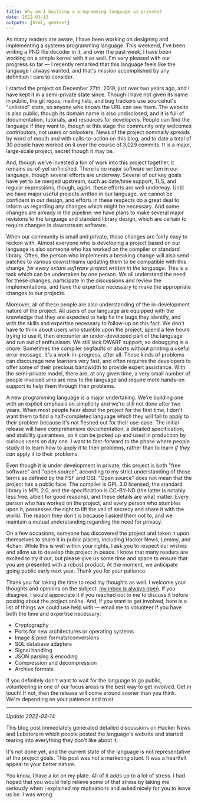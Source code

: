 ```yaml
---
title: Why am I building a programming language in private?
date: 2022-03-13
outputs: [html, gemtext]
---
```


As many readers are aware, I have been working on designing and implementing a
systems programming language. This weekend, I've been writing a PNG file decoder
in it, and over the past week, I have been working on a simple kernel with it as
well. I'm very pleased with our progress so far &mdash; I recently remarked that
this language feels like the language I always wanted, and that's mission
accomplished by any definition I care to consider.

I started the project on December 27th, 2019, just over two years ago, and I
have kept it in a semi-private state since. Though I have not given its name in
public, the git repos, mailing lists, and bug trackers use sourcehut's
"unlisted" state, so anyone who knows the URL can see them. The website is also
public, though its domain name is also undisclosed, and it is full of
documentation, tutorials, and resources for developers. People can find the
language if they want to, though at this stage the community only welcomes
contributors, not users or onlookers. News of the project nominally spreads by
word of mouth and with calls-to-action on this blog, and to date a total of 30
people have worked on it over the course of 3,029 commits. It is a major,
large-scale project, secret though it may be.

And, though we've invested a ton of work into this project together, it remains
as-of-yet unfinished. There is no major software written in our language, though
several efforts are underway. Several of our key goals have yet to be merged
upstream, such as date/time support, TLS, and regular expressions, though,
again, these efforts are well underway. Until we have major useful projects
written in our language, we cannot be confident in our design, and efforts in
these respects do a great deal to inform us regarding any changes which might be
necessary. And some changes are already in the pipeline: we have plans to make
several major revisions to the language and standard library design, which are
certain to require changes in downstream software.

When our community is small and private, these changes are fairly easy to reckon
with. Almost everyone who is developing a project based on our language is also
someone who has worked on the compiler or standard library. Often, the person
who implements a breaking change will also send patches to various downstreams
updating them to be compatible with this change, *for every extant software
project written in the language*. This is a task which can be undertaken by one
person. We all understand the need for these changes, participate in the
discussions and review the implementations, and have the expertise necessary to
make the appropriate changes to our projects.

Moreover, all of these people are also understanding of the in-development
nature of the project. All users of our language are equipped with the knowledge
that they are expected to help fix the bugs they identify, and with the skills
and expertise necessary to follow-up on this fact. We don't have to think about
users who stumble upon the project, spend a few hours trying to use it, then
encounter an under-developed part of the language and run out of enthusiasm. We
still lack DWARF support, so debugging is a chore. Sometimes the compiler
segfaults or aborts without printing a useful error message. It's a
work-in-progress, after all. These kinds of problems can discourage new learners
very fast, and often requires the developers to offer some of their precious
bandwidth to provide expert assistance. With the semi-private model, there are,
at any given time, a very small number of people involved who are new to the
language and require more hands-on support to help them through their problems.

A new programming language is a major undertaking. We're building one with an
explicit emphasis on simplicity and we're still not done after two years. When
most people hear about the project for the first time, I don't want them to find
a half-completed language which they will fail to apply to their problem because
it's not fleshed out for their use-case. The initial release will have
comprehensive documentation, a detailed specification, and stability guarantees,
so it can be picked up and used in production by curious users on day one. I
want to fast-forward to the phase where people study it to learn how to apply it
to their problems, rather than to learn *if they can* apply it to their
problems.

Even though it is under development in private, this project is both "free
software" and "open source", according to my strict understanding of those terms
as defined by the FSF and OSI. "Open source" does not mean that the project has
a public face. The compiler is GPL 3.0 licensed, the standard library is MPL
2.0, and the specification is CC-BY-ND (the latter is notably less free, albeit
for good reasons), and these details are what matter. Every person who has
worked on the project, and every person who stumbles upon it, possesses the
right to lift the veil of secrecy and share it with the world. The reason they
don't is because I asked them not to, and we maintain a mutual understanding
regarding the need for privacy.

On a few occasions, someone has discovered the project and taken it upon
themselves to share it in public places, including Hacker News, Lemmy, and
4chan. While this is well within your rights, I ask you to respect our wishes
and allow us to develop this project in peace. I know that many readers are
excited to try it out, but please give us some time and space to ensure that you
are presented with a robust product. At the moment, we anticipate going public
early next year. Thank you for your patience.

Thank you for taking the time to read my thoughts as well. I welcome your
thoughts and opinions on the subject: [my inbox is always open][0]. If you
disagree, I would appreciate it if you reached out to me to discuss it before
posting about the project online. And, if you want to get involved, here is a
list of things we could use help with &mdash; email me to volunteer if you have
both the time and expertise necessary:

[0]: mailto:sir@cmpwn.com

- Cryptography
- Ports for new architectures or operating systems
- Image & pixel formats/conversions
- SQL database adapters
- Signal handling
- JSON parsing & encoding
- Compression and decompression
- Archive formats

If you definitely don't want to wait for the language to go public, volunteering
in one of our focus areas is the best way to get involved. Get in touch! If not,
then the release will come around sooner than you think. We're depending on your
patience and trust.

---

*Update 2022-03-14*

This blog post immediately generated detailed discussions on Hacker News and
Lobsters in which people posted the language's website and started tearing into
everything they don't like about it.

It's not done yet, and the current state of the language is not representative
of the project goals. This post was not a marketing stunt. It was a heartfelt
appeal to your better nature.

You know, I have a lot on my plate. All of it adds up to a lot of stress. I had
hoped that you would help relieve some of that stress by taking me seriously
when I explained my motivations and asked nicely for you to leave us be. I was
wrong.
